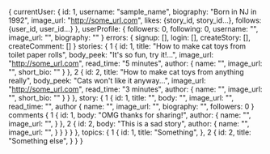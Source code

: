 {
  currentUser: {
    id: 1,
    username: "sample_name",
    biography: "Born in NJ in 1992",
    image_url: "http://some_url.com",
    likes: {story_id, story_id...},
    follows: {user_id, user_id...}
  },
  userProfile: {
    followers: 0,
    following: 0,
    username: "",
    image_url: "",
    biography: ""
  }
  errors: {
    signup: [],
    login: [],
    createStory: [],
    createComment: []
  }
  stories: {
    1 {
      id: 1,
      title: "How to make cat toys from toilet paper rolls",
      body_peek: "It's so fun, try it!...",
      image_url: "http://some_url.com",
      read_time: "5 minutes",
      author: {
        name: "",
        image_url: "",
        short_bio: ""
      }
    },
    2 {
      id: 2,
      title: "How to make cat toys from anything really",
      body_peek: "Cats won't like it anyway...",
      image_url: "http://some_url.com",
      read_time: "3 minutes",
      author: {
        name: "",
        image_url: "",
        short_bio: ""
      }
    }
  },
  story: {
    1 {
      id: 1,
      title: "",
      body: "",
      image_url: "",
      read_time: "",
      author {
        name: "",
        image_url: "",
        biography: "",
        followers: 0
      }
      comments {
        1 {
          id: 1,
          body: "OMG thanks for sharing!",
          author: {
            name: "",
            image_url: "",
          }
        },
        2 {
          id: 2,
          body: "This is a sad story",
          author: {
            name: "",
            image_url: "",
          }
        }
      }
    }
  },
  topics: {
    1 {
      id: 1,
      title: "Something",
    },
    2 {
      id: 2,
      title: "Something else",
    }
  }
}

